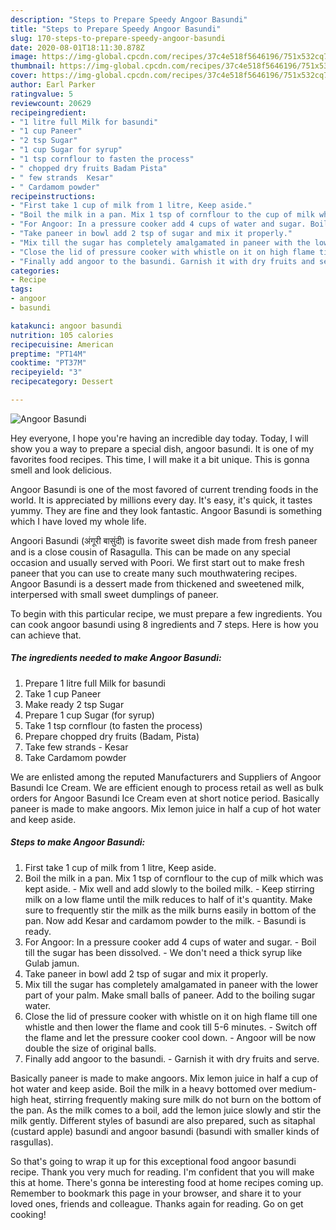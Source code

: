 ```yaml
---
description: "Steps to Prepare Speedy Angoor Basundi"
title: "Steps to Prepare Speedy Angoor Basundi"
slug: 170-steps-to-prepare-speedy-angoor-basundi
date: 2020-08-01T18:11:30.878Z
image: https://img-global.cpcdn.com/recipes/37c4e518f5646196/751x532cq70/angoor-basundi-recipe-main-photo.jpg
thumbnail: https://img-global.cpcdn.com/recipes/37c4e518f5646196/751x532cq70/angoor-basundi-recipe-main-photo.jpg
cover: https://img-global.cpcdn.com/recipes/37c4e518f5646196/751x532cq70/angoor-basundi-recipe-main-photo.jpg
author: Earl Parker
ratingvalue: 5
reviewcount: 20629
recipeingredient:
- "1 litre full Milk for basundi"
- "1 cup Paneer"
- "2 tsp Sugar"
- "1 cup Sugar for syrup"
- "1 tsp cornflour to fasten the process"
- " chopped dry fruits Badam Pista"
- " few strands  Kesar"
- " Cardamom powder"
recipeinstructions:
- "First take 1 cup of milk from 1 litre, Keep aside."
- "Boil the milk in a pan. Mix 1 tsp of cornflour to the cup of milk which was kept aside. Mix well and add slowly to the boiled milk.  Keep stirring milk on a low flame until the milk reduces to half of it&#39;s quantity. Make sure to frequently stir the milk as the milk burns easily in bottom of the pan. Now add Kesar and cardamom powder to the milk. Basundi is ready."
- "For Angoor: In a pressure cooker add 4 cups of water and sugar. Boil till the sugar has been dissolved. We don&#39;t need a thick syrup like Gulab jamun."
- "Take paneer in bowl add 2 tsp of sugar and mix it properly."
- "Mix till the sugar has completely amalgamated in paneer with the lower part of your palm. Make small balls of paneer. Add to the boiling sugar water."
- "Close the lid of pressure cooker with whistle on it on high flame till one whistle and then lower the flame and cook till 5-6 minutes. Switch off the flame and let the pressure cooker cool down. Angoor will be now double the size of original balls."
- "Finally add angoor to the basundi. Garnish it with dry fruits and serve."
categories:
- Recipe
tags:
- angoor
- basundi

katakunci: angoor basundi 
nutrition: 105 calories
recipecuisine: American
preptime: "PT14M"
cooktime: "PT37M"
recipeyield: "3"
recipecategory: Dessert

---
```



![Angoor Basundi](https://img-global.cpcdn.com/recipes/37c4e518f5646196/751x532cq70/angoor-basundi-recipe-main-photo.jpg)

Hey everyone, I hope you're having an incredible day today. Today, I will show you a way to prepare a special dish, angoor basundi. It is one of my favorites food recipes. This time, I will make it a bit unique. This is gonna smell and look delicious.

Angoor Basundi is one of the most favored of current trending foods in the world. It is appreciated by millions every day. It's easy, it's quick, it tastes yummy. They are fine and they look fantastic. Angoor Basundi is something which I have loved my whole life.

Angoori Basundi (अंगूरी बासुंदी) is favorite sweet dish made from fresh paneer and is a close cousin of Rasagulla. This can be made on any special occasion and usually served with Poori. We first start out to make fresh paneer that you can use to create many such mouthwatering recipes. Angoor Basundi is a dessert made from thickened and sweetened milk, interpersed with small sweet dumplings of paneer.


To begin with this particular recipe, we must prepare a few ingredients. You can cook angoor basundi using 8 ingredients and 7 steps. Here is how you can achieve that.

<!--inarticleads1-->

##### The ingredients needed to make Angoor Basundi:

1. Prepare 1 litre full Milk for basundi
1. Take 1 cup Paneer
1. Make ready 2 tsp Sugar
1. Prepare 1 cup Sugar (for syrup)
1. Take 1 tsp cornflour (to fasten the process)
1. Prepare  chopped dry fruits (Badam, Pista)
1. Take  few strands - Kesar
1. Take  Cardamom powder


We are enlisted among the reputed Manufacturers and Suppliers of Angoor Basundi Ice Cream. We are efficient enough to process retail as well as bulk orders for Angoor Basundi Ice Cream even at short notice period. Basically paneer is made to make angoors. Mix lemon juice in half a cup of hot water and keep aside. 

<!--inarticleads2-->

##### Steps to make Angoor Basundi:

1. First take 1 cup of milk from 1 litre, Keep aside.
1. Boil the milk in a pan. Mix 1 tsp of cornflour to the cup of milk which was kept aside. - Mix well and add slowly to the boiled milk.  - Keep stirring milk on a low flame until the milk reduces to half of it&#39;s quantity. Make sure to frequently stir the milk as the milk burns easily in bottom of the pan. Now add Kesar and cardamom powder to the milk. - Basundi is ready.
1. For Angoor: In a pressure cooker add 4 cups of water and sugar. - Boil till the sugar has been dissolved. - We don&#39;t need a thick syrup like Gulab jamun.
1. Take paneer in bowl add 2 tsp of sugar and mix it properly.
1. Mix till the sugar has completely amalgamated in paneer with the lower part of your palm. Make small balls of paneer. Add to the boiling sugar water.
1. Close the lid of pressure cooker with whistle on it on high flame till one whistle and then lower the flame and cook till 5-6 minutes. - Switch off the flame and let the pressure cooker cool down. - Angoor will be now double the size of original balls.
1. Finally add angoor to the basundi. - Garnish it with dry fruits and serve.


Basically paneer is made to make angoors. Mix lemon juice in half a cup of hot water and keep aside. Boil the milk in a heavy bottomed over medium-high heat, stirring frequently making sure milk do not burn on the bottom of the pan. As the milk comes to a boil, add the lemon juice slowly and stir the milk gently. Different styles of basundi are also prepared, such as sitaphal (custard apple) basundi and angoor basundi (basundi with smaller kinds of rasgullas). 

So that's going to wrap it up for this exceptional food angoor basundi recipe. Thank you very much for reading. I'm confident that you will make this at home. There's gonna be interesting food at home recipes coming up. Remember to bookmark this page in your browser, and share it to your loved ones, friends and colleague. Thanks again for reading. Go on get cooking!
